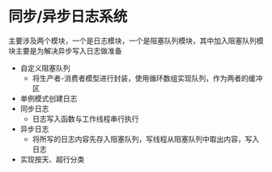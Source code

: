 同步/异步日志系统
================
主要涉及两个模块，一个是日志模块，一个是阻塞队列模块，其中加入阻塞队列模块主要是为解决异步写入日志做准备
* 自定义阻塞队列
    * 将生产者-消费者模型进行封装，使用循环数组实现队列，作为两者的缓冲区
* 单例模式创建日志
* 同步日志
    * 日志写入函数与工作线程串行执行
* 异步日志
    * 将所写的日志内容先存入阻塞队列，写线程从阻塞队列中取出内容，写入日志
* 实现按天、超行分类
